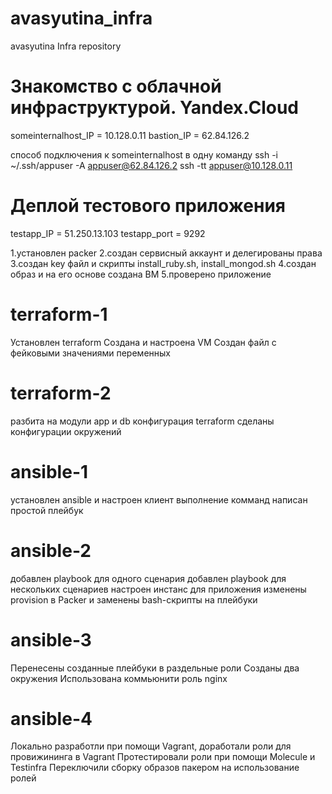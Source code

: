 # avasyutina_infra
avasyutina Infra repository

# Знакомство с облачной инфраструктурой. Yandex.Cloud
someinternalhost_IP = 10.128.0.11
bastion_IP = 62.84.126.2

способ подключения к someinternalhost в одну команду
ssh -i ~/.ssh/appuser -A appuser@62.84.126.2 ssh -tt appuser@10.128.0.11

# Деплой тестового приложения
testapp_IP = 51.250.13.103
testapp_port = 9292

1.установлен packer
2.создан сервисный аккаунт и делегированы права
3.создан key файл и скрипты install_ruby.sh, install_mongod.sh
4.создан образ и на его основе создана ВМ
5.проверено приложение

# terraform-1
Установлен terraform
Создана и настроена VM
Создан файл с фейковыми значениями переменных
    
# terraform-2
разбита на модули app и db конфигурация terraform
сделаны конфигурации окружений

# ansible-1
установлен ansible и настроен клиент
выполнение комманд
написан простой плейбук
	
# ansible-2
добавлен playbook для одного сценария
добавлен playbook для нескольких сценариев
настроен инстанс для приложения
изменены provision в Packer и заменены bash-скрипты на плейбуки
	
# ansible-3
Перенесены созданные плейбуки в раздельные роли
Созданы два окружения
Использована коммьюнити роль nginx

# ansible-4
Локально разработли при помощи Vagrant, доработали роли для провижининга в Vagrant
Протестировали роли при помощи Molecule и Testinfra
Переключили сборку образов пакером на использование ролей